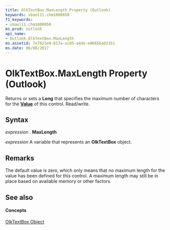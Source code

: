 ```yaml
---
title: OlkTextBox.MaxLength Property (Outlook)
keywords: vbaol11.chm1000050
f1_keywords:
- vbaol11.chm1000050
ms.prod: outlook
api_name:
- Outlook.OlkTextBox.MaxLength
ms.assetid: 7e7621e9-817a-ac05-a4de-e86656a021b1
ms.date: 06/08/2017
---
```



# OlkTextBox.MaxLength Property (Outlook)

Returns or sets a  **Long** that specifies the maximum number of characters for the **[Value](Outlook.OlkTextBox.Value.md)** of this control. Read/write.


## Syntax

 _expression_ . **MaxLength**

 _expression_ A variable that represents an **OlkTextBox** object.


## Remarks

The default value is zero, which only means that no maximum length for the value has been defined for this control. A maximum length may still be in place based on available memory or other factors.


## See also


#### Concepts


[OlkTextBox Object](Outlook.OlkTextBox.md)

